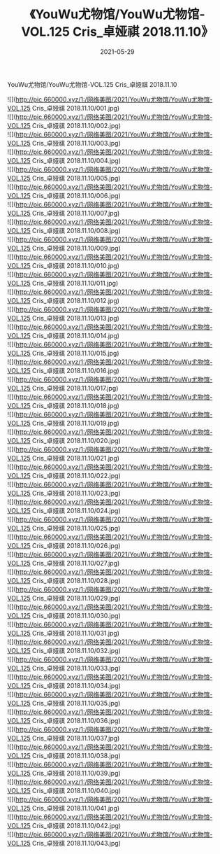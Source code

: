 ﻿---
layout: post
title:  《YouWu尤物馆/YouWu尤物馆-VOL.125 Cris_卓娅祺 2018.11.10》
date:   2021-05-29
img: http://pic.660000.xyz/1:/网络美图/2021/YouWu尤物馆/YouWu尤物馆-VOL.125 Cris_卓娅祺 2018.11.10/000.jpg
categories: [美女, 清纯, 唯美]
---

YouWu尤物馆/YouWu尤物馆-VOL.125 Cris_卓娅祺 2018.11.10

 ![](http://pic.660000.xyz/1:/网络美图/2021/YouWu尤物馆/YouWu尤物馆-VOL.125 Cris_卓娅祺 2018.11.10/001.jpg) <br>![](http://pic.660000.xyz/1:/网络美图/2021/YouWu尤物馆/YouWu尤物馆-VOL.125 Cris_卓娅祺 2018.11.10/002.jpg) <br>![](http://pic.660000.xyz/1:/网络美图/2021/YouWu尤物馆/YouWu尤物馆-VOL.125 Cris_卓娅祺 2018.11.10/003.jpg) <br>![](http://pic.660000.xyz/1:/网络美图/2021/YouWu尤物馆/YouWu尤物馆-VOL.125 Cris_卓娅祺 2018.11.10/004.jpg) <br>![](http://pic.660000.xyz/1:/网络美图/2021/YouWu尤物馆/YouWu尤物馆-VOL.125 Cris_卓娅祺 2018.11.10/005.jpg) <br>![](http://pic.660000.xyz/1:/网络美图/2021/YouWu尤物馆/YouWu尤物馆-VOL.125 Cris_卓娅祺 2018.11.10/006.jpg) <br>![](http://pic.660000.xyz/1:/网络美图/2021/YouWu尤物馆/YouWu尤物馆-VOL.125 Cris_卓娅祺 2018.11.10/007.jpg) <br>![](http://pic.660000.xyz/1:/网络美图/2021/YouWu尤物馆/YouWu尤物馆-VOL.125 Cris_卓娅祺 2018.11.10/008.jpg) <br>![](http://pic.660000.xyz/1:/网络美图/2021/YouWu尤物馆/YouWu尤物馆-VOL.125 Cris_卓娅祺 2018.11.10/009.jpg) <br>![](http://pic.660000.xyz/1:/网络美图/2021/YouWu尤物馆/YouWu尤物馆-VOL.125 Cris_卓娅祺 2018.11.10/010.jpg) <br>![](http://pic.660000.xyz/1:/网络美图/2021/YouWu尤物馆/YouWu尤物馆-VOL.125 Cris_卓娅祺 2018.11.10/011.jpg) <br>![](http://pic.660000.xyz/1:/网络美图/2021/YouWu尤物馆/YouWu尤物馆-VOL.125 Cris_卓娅祺 2018.11.10/012.jpg) <br>![](http://pic.660000.xyz/1:/网络美图/2021/YouWu尤物馆/YouWu尤物馆-VOL.125 Cris_卓娅祺 2018.11.10/013.jpg) <br>![](http://pic.660000.xyz/1:/网络美图/2021/YouWu尤物馆/YouWu尤物馆-VOL.125 Cris_卓娅祺 2018.11.10/014.jpg) <br>![](http://pic.660000.xyz/1:/网络美图/2021/YouWu尤物馆/YouWu尤物馆-VOL.125 Cris_卓娅祺 2018.11.10/015.jpg) <br>![](http://pic.660000.xyz/1:/网络美图/2021/YouWu尤物馆/YouWu尤物馆-VOL.125 Cris_卓娅祺 2018.11.10/016.jpg) <br>![](http://pic.660000.xyz/1:/网络美图/2021/YouWu尤物馆/YouWu尤物馆-VOL.125 Cris_卓娅祺 2018.11.10/017.jpg) <br>![](http://pic.660000.xyz/1:/网络美图/2021/YouWu尤物馆/YouWu尤物馆-VOL.125 Cris_卓娅祺 2018.11.10/018.jpg) <br>![](http://pic.660000.xyz/1:/网络美图/2021/YouWu尤物馆/YouWu尤物馆-VOL.125 Cris_卓娅祺 2018.11.10/019.jpg) <br>![](http://pic.660000.xyz/1:/网络美图/2021/YouWu尤物馆/YouWu尤物馆-VOL.125 Cris_卓娅祺 2018.11.10/020.jpg) <br>![](http://pic.660000.xyz/1:/网络美图/2021/YouWu尤物馆/YouWu尤物馆-VOL.125 Cris_卓娅祺 2018.11.10/021.jpg) <br>![](http://pic.660000.xyz/1:/网络美图/2021/YouWu尤物馆/YouWu尤物馆-VOL.125 Cris_卓娅祺 2018.11.10/022.jpg) <br>![](http://pic.660000.xyz/1:/网络美图/2021/YouWu尤物馆/YouWu尤物馆-VOL.125 Cris_卓娅祺 2018.11.10/023.jpg) <br>![](http://pic.660000.xyz/1:/网络美图/2021/YouWu尤物馆/YouWu尤物馆-VOL.125 Cris_卓娅祺 2018.11.10/024.jpg) <br>![](http://pic.660000.xyz/1:/网络美图/2021/YouWu尤物馆/YouWu尤物馆-VOL.125 Cris_卓娅祺 2018.11.10/025.jpg) <br>![](http://pic.660000.xyz/1:/网络美图/2021/YouWu尤物馆/YouWu尤物馆-VOL.125 Cris_卓娅祺 2018.11.10/026.jpg) <br>![](http://pic.660000.xyz/1:/网络美图/2021/YouWu尤物馆/YouWu尤物馆-VOL.125 Cris_卓娅祺 2018.11.10/027.jpg) <br>![](http://pic.660000.xyz/1:/网络美图/2021/YouWu尤物馆/YouWu尤物馆-VOL.125 Cris_卓娅祺 2018.11.10/028.jpg) <br>![](http://pic.660000.xyz/1:/网络美图/2021/YouWu尤物馆/YouWu尤物馆-VOL.125 Cris_卓娅祺 2018.11.10/029.jpg) <br>![](http://pic.660000.xyz/1:/网络美图/2021/YouWu尤物馆/YouWu尤物馆-VOL.125 Cris_卓娅祺 2018.11.10/030.jpg) <br>![](http://pic.660000.xyz/1:/网络美图/2021/YouWu尤物馆/YouWu尤物馆-VOL.125 Cris_卓娅祺 2018.11.10/031.jpg) <br>![](http://pic.660000.xyz/1:/网络美图/2021/YouWu尤物馆/YouWu尤物馆-VOL.125 Cris_卓娅祺 2018.11.10/032.jpg) <br>![](http://pic.660000.xyz/1:/网络美图/2021/YouWu尤物馆/YouWu尤物馆-VOL.125 Cris_卓娅祺 2018.11.10/033.jpg) <br>![](http://pic.660000.xyz/1:/网络美图/2021/YouWu尤物馆/YouWu尤物馆-VOL.125 Cris_卓娅祺 2018.11.10/034.jpg) <br>![](http://pic.660000.xyz/1:/网络美图/2021/YouWu尤物馆/YouWu尤物馆-VOL.125 Cris_卓娅祺 2018.11.10/035.jpg) <br>![](http://pic.660000.xyz/1:/网络美图/2021/YouWu尤物馆/YouWu尤物馆-VOL.125 Cris_卓娅祺 2018.11.10/036.jpg) <br>![](http://pic.660000.xyz/1:/网络美图/2021/YouWu尤物馆/YouWu尤物馆-VOL.125 Cris_卓娅祺 2018.11.10/037.jpg) <br>![](http://pic.660000.xyz/1:/网络美图/2021/YouWu尤物馆/YouWu尤物馆-VOL.125 Cris_卓娅祺 2018.11.10/038.jpg) <br>![](http://pic.660000.xyz/1:/网络美图/2021/YouWu尤物馆/YouWu尤物馆-VOL.125 Cris_卓娅祺 2018.11.10/039.jpg) <br>![](http://pic.660000.xyz/1:/网络美图/2021/YouWu尤物馆/YouWu尤物馆-VOL.125 Cris_卓娅祺 2018.11.10/040.jpg) <br>![](http://pic.660000.xyz/1:/网络美图/2021/YouWu尤物馆/YouWu尤物馆-VOL.125 Cris_卓娅祺 2018.11.10/041.jpg) <br>![](http://pic.660000.xyz/1:/网络美图/2021/YouWu尤物馆/YouWu尤物馆-VOL.125 Cris_卓娅祺 2018.11.10/042.jpg) <br>![](http://pic.660000.xyz/1:/网络美图/2021/YouWu尤物馆/YouWu尤物馆-VOL.125 Cris_卓娅祺 2018.11.10/043.jpg) <br>